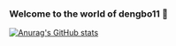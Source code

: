 ### Welcome to the world of dengbo11 👋

[![Anurag's GitHub stats](https://github-readme-stats.vercel.app/api?username=dengbo11)](https://github.com/anuraghazra/github-readme-stats)

